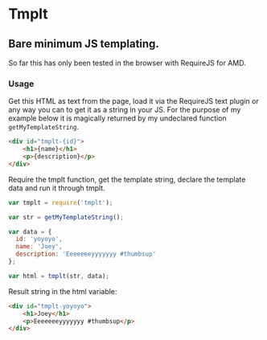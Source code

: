 # Tmplt
## Bare minimum JS templating.
So far this has only been tested in the browser with RequireJS for AMD.   

### Usage
Get this HTML as text from the page, load it via the RequireJS text plugin or any way you can to get it as a string in your JS. For the purpose of my example below it is magically returned by my undeclared function `getMyTemplateString`.
```html
<div id="tmplt-{id}">
    <h1>{name}</h1>
    <p>{description}</p>
</div>
```

Require the tmplt function, get the template string, declare the template data and run it through tmplt.
```javascript
var tmplt = require('tmplt');

var str = getMyTemplateString();

var data = {
  id: 'yoyoyo',
  name: 'Joey',
  description: 'Eeeeeeeyyyyyyy #thumbsup'
};

var html = tmplt(str, data);
```

Result string in the html variable:
```html
<div id="tmplt-yoyoyo">
    <h1>Joey</h1>
    <p>Eeeeeeeyyyyyyy #thumbsup</p>
</div>
```

